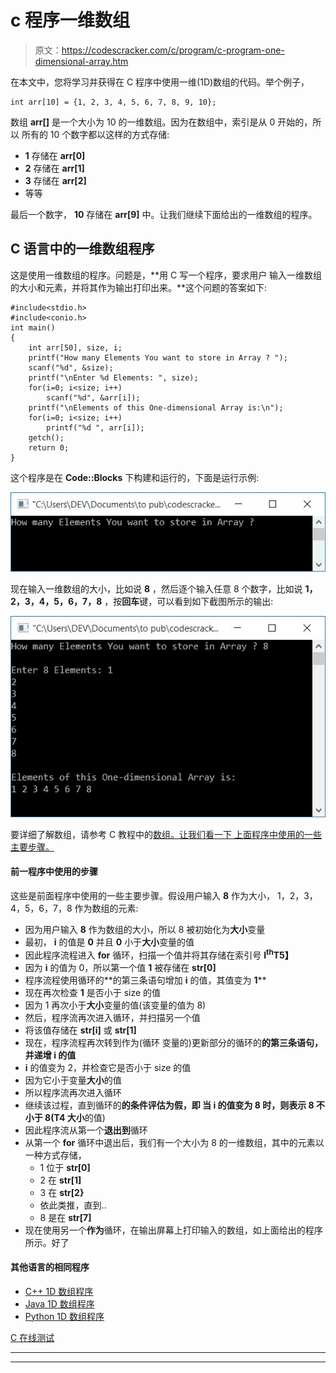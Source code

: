 # c 程序一维数组

> 原文：<https://codescracker.com/c/program/c-program-one-dimensional-array.htm>

在本文中，您将学习并获得在 C 程序中使用一维(1D)数组的代码。举个例子，

```
int arr[10] = {1, 2, 3, 4, 5, 6, 7, 8, 9, 10};
```

数组 **arr[]** 是一个大小为 10 的一维数组。因为在数组中，索引是从 0 开始的，所以 所有的 10 个数字都以这样的方式存储:

*   **1** 存储在 **arr[0]**
*   **2** 存储在 **arr[1]**
*   **3** 存储在 **arr[2]**
*   等等

最后一个数字， **10** 存储在 **arr[9]** 中。让我们继续下面给出的一维数组的程序。

## C 语言中的一维数组程序

这是使用一维数组的程序。问题是，**用 C 写一个程序，要求用户 输入一维数组的大小和元素，并将其作为输出打印出来。**这个问题的答案如下:

```
#include<stdio.h>
#include<conio.h>
int main()
{
    int arr[50], size, i;
    printf("How many Elements You want to store in Array ? ");
    scanf("%d", &size);
    printf("\nEnter %d Elements: ", size);
    for(i=0; i<size; i++)
        scanf("%d", &arr[i]);
    printf("\nElements of this One-dimensional Array is:\n");
    for(i=0; i<size; i++)
        printf("%d ", arr[i]);
    getch();
    return 0;
}
```

这个程序是在 **Code::Blocks** 下构建和运行的，下面是运行示例:

![c program one dimensional array](img/0747f0442a409e32338e13f5d5866667.png)

现在输入一维数组的大小，比如说 **8** ，然后逐个输入任意 8 个数字，比如说 **1，2，3，4，5，6，7，8** ，按**回车**键，可以看到如下截图所示的输出:

![one dimensional array program in c](img/918216d300a80fc9e84c4b6ae32eee9b.png)

要详细了解数组，请参考 C 教程中的[数组。让我们看一下 上面程序中使用的一些主要步骤。](/c/c-arrays.htm)

#### 前一程序中使用的步骤

这些是前面程序中使用的一些主要步骤。假设用户输入 **8** 作为大小， 1，2，3，4，5，6，7，8 作为数组的元素:

*   因为用户输入 **8** 作为数组的大小，所以 8 被初始化为**大小**变量
*   最初， **i** 的值是 **0** 并且 **0** 小于**大小**变量的值
*   因此程序流程进入 **for** 循环，扫描一个值并将其存储在索引号 **I<sup>th</sup>T5】**
*   因为 **i** 的值为 0，所以第一个值 **1** 被存储在 **str[0]**
*   程序流程使用循环的**的第三条语句增加 **i** 的值，其值变为 **1****
*   现在再次检查 **1** 是否小于 size 的值
*   因为 1 再次小于**大小**变量的值(该变量的值为 8)
*   然后，程序流再次进入循环，并扫描另一个值
*   将该值存储在 **str[i]** 或 **str[1]**
*   现在，程序流程再次转到作为(循环 变量的)更新部分的循环的**的第三条语句，并递增 **i** 的值**
*   **i** 的值变为 2，并检查它是否小于 size 的值
*   因为它小于变量**大小**的值
*   所以程序流再次进入循环
*   继续该过程，直到循环的**的条件评估为假，即 当 **i** 的值变为 8 时，则表示 8 不小于 8(T4 大小**的值)
*   因此程序流从第一个**退出到**循环
*   从第一个 **for** 循环中退出后，我们有一个大小为 8 的一维数组，其中的元素以一种方式存储，
    *   1 位于 **str[0]**
    *   2 在 **str[1]**
    *   3 在 **str[2}**
    *   依此类推，直到..
    *   8 是在 **str[7]**
*   现在使用另一个**作为**循环，在输出屏幕上打印输入的数组，如上面给出的程序所示。好了

#### 其他语言的相同程序

*   [C++ 1D 数组程序](/cpp/program/cpp-program-one-dimensional-array.htm)
*   [Java 1D 数组程序](/java/program/java-program-one-dimensional-array.htm)
*   [Python 1D 数组程序](/python/program/python-program-one-dimensional-array.htm)

[C 在线测试](/exam/showtest.php?subid=2)

* * *

* * *